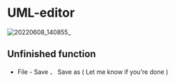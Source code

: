 # UML-editor

![20220608_140855_](https://user-images.githubusercontent.com/93152909/172544417-c075270c-5e5c-42e1-b1c0-71c172de5e06.gif)

## Unfinished function
* File - Save 、 Save as ( Let me know if you're done )
